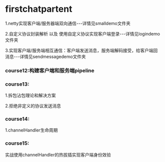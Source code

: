 # firstchatpartent

1.netty实现客户端/服务器端双向通信---详情见smalldemo文件夹

2.自定义协议封装解析 以及 使用自定义协议实现客户端登录---详情见logindemo文件夹

3.实现客户端/服务端相互通信：客户端发送消息，服务端解码接受，给客户端回消息---详情见sendmessagedemo文件夹

### course12:构建客户端和服务端pipeline

### course13:

1.拆包沾包理论和解决方案

2.拒绝非定义的协议发送消息

### course14:

1.channelHandler生命周期

### course15:

实战使用channelHandler的热拔插实现客户端身份效验